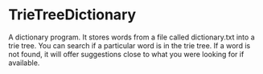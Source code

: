 # TrieTreeDictionary
A dictionary program. It stores words from a file called dictionary.txt into a trie tree. You can search if a particular word is in the trie tree. If a word is not found, it will offer suggestions close to what you were looking for if available.
